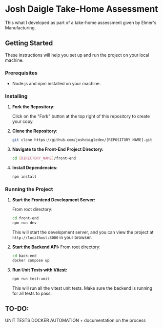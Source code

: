 # Josh Daigle Take-Home Assessment

This what I developed as part of a take-home assessment given by Elmer's Manufacturing. 

## Getting Started

These instructions will help you set up and run the project on your local machine.

### Prerequisites

- Node.js and npm installed on your machine.

### Installing

1. **Fork the Repository:**

   Click on the "Fork" button at the top right of this repository to create your copy.

2. **Clone the Repository:**

   ```bash
   git clone https://github.com/joshdaigledev/[REPOSITORY NAME].git
   ```

3. **Navigate to the Front-End Project Directory:**

   ```bash
   cd [DIRECTORY_NAME]/front-end
   ```

4. **Install Dependencies:**

   ```bash
   npm install
   ```

### Running the Project

1. **Start the Frontend Development Server:**

   From root directory:
   ```bash
   cd front-end
   npm run dev
   ```

   This will start the development server, and you can view the project at `http://localhost:8000` in your browser.

2. **Start the Backend API:**
   From root directory:
   ```bash
   cd back-end
   docker compose up
   ```

3. **Run Unit Tests with [Vitest](https://vitest.dev/):**

   ```bash
   npm run test:unit
   ```

   This will run all the vitest unit tests. Make sure the backend is running for all tests to pass. 

## TO-DO:

UNIT TESTS 
DOCKER AUTOMATION + documentation on the process